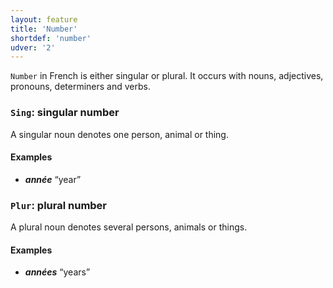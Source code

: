 ```yaml
---
layout: feature
title: 'Number'
shortdef: 'number'
udver: '2'
---
```


`Number` in French is either singular or plural.
It occurs with nouns, adjectives, pronouns, determiners and verbs.

### <a name="Sing">`Sing`</a>: singular number

A singular noun denotes one person, animal or thing.

#### Examples

* _<b>année</b>_ “year”

### <a name="Plur">`Plur`</a>: plural number

A plural noun denotes several persons, animals or things.

#### Examples

* _<b>années</b>_ “years”

<!-- Interlanguage links updated Po lis 14 15:34:50 CET 2022 -->
